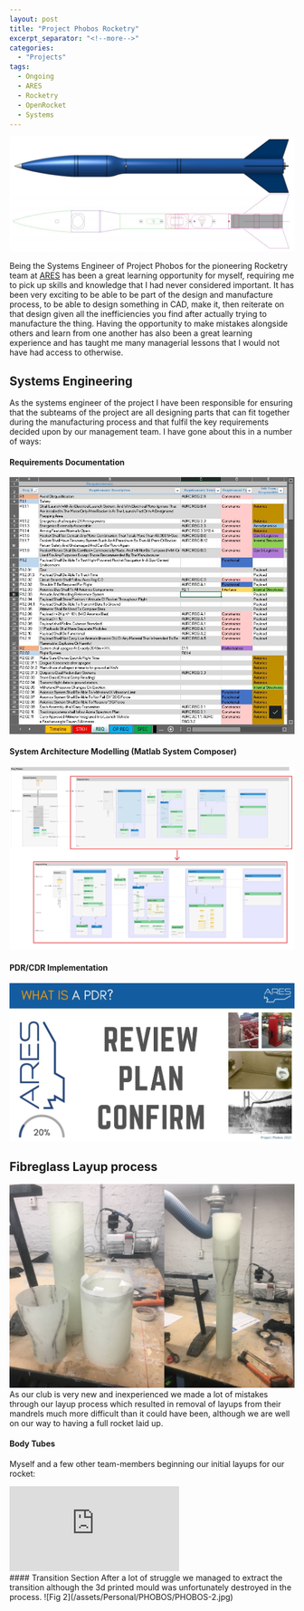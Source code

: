 ```yaml
---
layout: post
title: "Project Phobos Rocketry"
excerpt_separator: "<!--more-->"
categories: 
  - "Projects"
tags:
  - Ongoing
  - ARES
  - Rocketry
  - OpenRocket
  - Systems
---
```

![Fig 1](/assets/Personal/PHOBOS/PHOBOS-1.jpg)
<!--more-->

Being the Systems Engineer of Project Phobos for the pioneering Rocketry team at [ARES](https://eng.unimelb.edu.au/ares/about/rocketry-team) has been a great learning opportunity for myself, requiring me to pick up skills and knowledge that I had never considered important. It has been very exciting to be able to be part of the design and manufacture process, to be able to design something in CAD, make it, then reiterate on that design given all the inefficiencies you find after actually trying to manufacture the thing. Having the opportunity to make mistakes alongside others and learn from one another has also been a great learning experience and has taught me many managerial lessons that I would not have had access to otherwise.

## Systems Engineering
As the systems engineer of the project I have been responsible for ensuring that the subteams of the project are all designing parts that can fit together during the manufacturing process and that fulfil the key requirements decided upon by our management team. I have gone about this in a number of ways:
#### Requirements Documentation
![Fig 4](/assets/Personal/PHOBOS/PHOBOS-4.jpg)
#### System Architecture Modelling (Matlab System Composer)
![Fig 5](/assets/Personal/PHOBOS/PHOBOS-5.jpg)
#### PDR/CDR Implementation
![Fig 6](/assets/Personal/PHOBOS/PHOBOS-6.jpg)

## Fibreglass Layup process
![Fig 3](/assets/Personal/PHOBOS/PHOBOS-3.jpg)
As our club is very new and inexperienced we made a lot of mistakes through our layup process which resulted in removal of layups from their mandrels much more difficult than it could have been, although we are well on our way to having a full rocket laid up.
#### Body Tubes
Myself and a few other team-members beginning our initial layups for our rocket:
<div class="video-container">
  <iframe class="embed-responsive-item" src="https://www.youtube-nocookie.com/embed/xKAAtwKhhXQ?controls=0&amp;" frameborder="0"  allowfullscreen></iframe>
</div>
#### Transition Section
After a lot of struggle we managed to extract the transition although the 3d printed mould was unfortunately destroyed in the process.
![Fig 2](/assets/Personal/PHOBOS/PHOBOS-2.jpg)